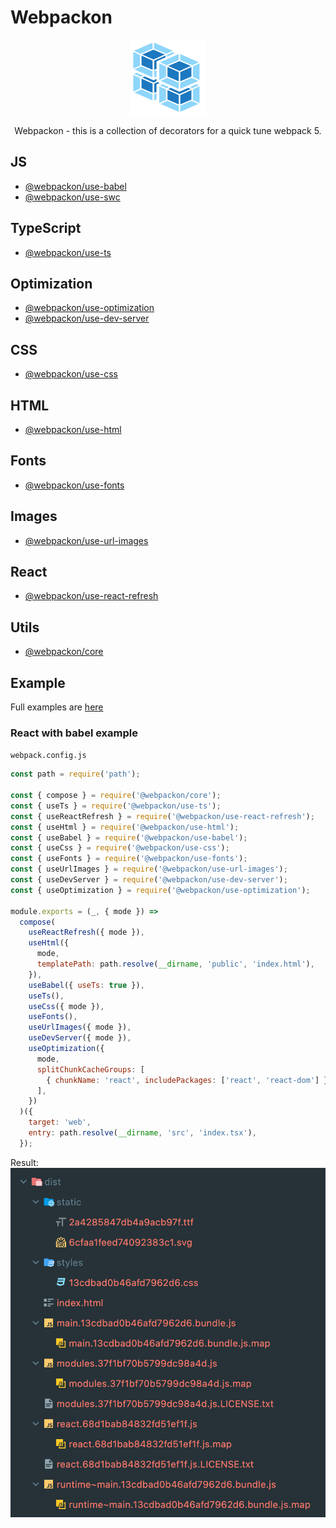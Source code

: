 # Webpackon
<p align="center">
  <img src='https://raw.githubusercontent.com/AndTem/webpackon/master/images/logo.svg' height='120' width='120'>
</p>
<p align="center">
  Webpackon - this is a collection of decorators for a quick tune webpack 5.
</p>

## JS
- [@webpackon/use-babel]()
- [@webpackon/use-swc]()

## TypeScript
- [@webpackon/use-ts]()

## Optimization
- [@webpackon/use-optimization]()
- [@webpackon/use-dev-server]()

## CSS
- [@webpackon/use-css]()

## HTML
- [@webpackon/use-html]()

## Fonts
- [@webpackon/use-fonts]()

## Images
- [@webpackon/use-url-images]()

## React
- [@webpackon/use-react-refresh]()

## Utils
- [@webpackon/core]()

## Example
Full examples are [here](https://github.com/AndTem/webpackon/tree/master/examples)

### React with babel example
```webpack.config.js```

```js
const path = require('path');

const { compose } = require('@webpackon/core');
const { useTs } = require('@webpackon/use-ts');
const { useReactRefresh } = require('@webpackon/use-react-refresh');
const { useHtml } = require('@webpackon/use-html');
const { useBabel } = require('@webpackon/use-babel');
const { useCss } = require('@webpackon/use-css');
const { useFonts } = require('@webpackon/use-fonts');
const { useUrlImages } = require('@webpackon/use-url-images');
const { useDevServer } = require('@webpackon/use-dev-server');
const { useOptimization } = require('@webpackon/use-optimization');

module.exports = (_, { mode }) =>
  compose(
    useReactRefresh({ mode }),
    useHtml({
      mode,
      templatePath: path.resolve(__dirname, 'public', 'index.html'),
    }),
    useBabel({ useTs: true }),
    useTs(),
    useCss({ mode }),
    useFonts(),
    useUrlImages({ mode }),
    useDevServer({ mode }),
    useOptimization({
      mode,
      splitChunkCacheGroups: [
        { chunkName: 'react', includePackages: ['react', 'react-dom'] },
      ],
    })
  )({
    target: 'web',
    entry: path.resolve(__dirname, 'src', 'index.tsx'),
  });

```

Result:
<img src='https://raw.githubusercontent.com/AndTem/webpackon/master/images/react-example-result.png'>
